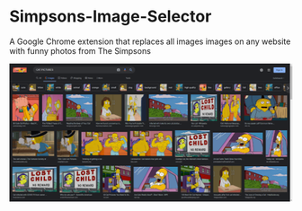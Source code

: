 # Simpsons-Image-Selector

A Google Chrome extension that replaces all images images on any website with funny photos from The Simpsons

![](readme_images/simpsons1.png)

